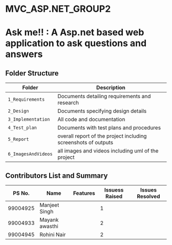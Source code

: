 # MVC_ASP.NET_GROUP2
# Ask me!!  : A Asp.net based web application to ask questions and answers
## Folder Structure
Folder             | Description
-------------------| -----------------------------------------
`1_Requirements`   | Documents detailing requirements and research
`2_Design`         | Documents specifying design details
`3_Implementation` | All code and documentation
`4_Test_plan`      | Documents with test plans and procedures
`5_Report`         | overall report of the project including screenshots of outputs
`6_ImagesAndVideos`| all images and videos including uml of the project


## Contributors List and Summary

PS No. |  Name   |    Features    | Issuess Raised |Issues Resolved|
-------|---------|----------------|----------------|---------------|
99004925|Manjeet Singh|  | 1|
99004933|Mayank awasthi| |2|
99004945|Rohini Nair| |2|
